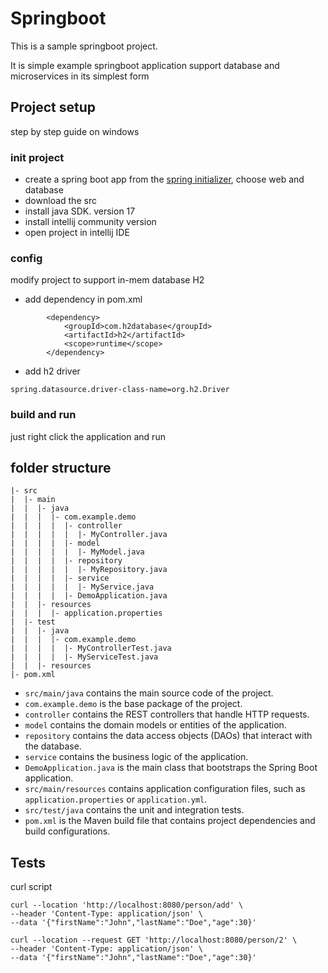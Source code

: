# Springboot

This is a sample springboot project.

It is simple example springboot application support database and microservices in its simplest form

## Project setup
step by step guide on windows
### init project
- create a spring boot app from the [spring initializer](https://start.spring.io/), choose web and database
- download the src
- install java SDK. version 17
- install intellij community version
- open project in intellij IDE

### config
modify project to support in-mem database H2
- add dependency in pom.xml
```
		<dependency>
			<groupId>com.h2database</groupId>
			<artifactId>h2</artifactId>
			<scope>runtime</scope>
		</dependency>
```
- add h2 driver
```
spring.datasource.driver-class-name=org.h2.Driver
```

### build and run
just right click the application and run


## folder structure
```agsl
|- src
|  |- main
|  |  |- java
|  |  |  |- com.example.demo
|  |  |  |  |- controller
|  |  |  |  |  |- MyController.java
|  |  |  |  |- model
|  |  |  |  |  |- MyModel.java
|  |  |  |  |- repository
|  |  |  |  |  |- MyRepository.java
|  |  |  |  |- service
|  |  |  |  |  |- MyService.java
|  |  |  |  |- DemoApplication.java
|  |  |- resources
|  |  |  |- application.properties
|  |- test
|  |  |- java
|  |  |  |- com.example.demo
|  |  |  |  |- MyControllerTest.java
|  |  |  |  |- MyServiceTest.java
|  |  |- resources
|- pom.xml

```
-   `src/main/java` contains the main source code of the project.
-   `com.example.demo` is the base package of the project.
-   `controller` contains the REST controllers that handle HTTP requests.
-   `model` contains the domain models or entities of the application.
-   `repository` contains the data access objects (DAOs) that interact with the database.
-   `service` contains the business logic of the application.
-   `DemoApplication.java` is the main class that bootstraps the Spring Boot application.
-   `src/main/resources` contains application configuration files, such as `application.properties` or `application.yml`.
-   `src/test/java` contains the unit and integration tests.
-   `pom.xml` is the Maven build file that contains project dependencies and build configurations.

## Tests
curl script
```
curl --location 'http://localhost:8080/person/add' \
--header 'Content-Type: application/json' \
--data '{"firstName":"John","lastName":"Doe","age":30}'

curl --location --request GET 'http://localhost:8080/person/2' \
--header 'Content-Type: application/json' \
--data '{"firstName":"John","lastName":"Doe","age":30}'
```
